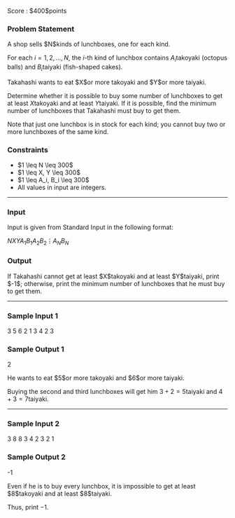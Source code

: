 
<div>

<span>

<span>

<p>
Score : $400$points
</p>

<div>

<section>

### **Problem Statement**

<p>
A shop sells $N$kinds of lunchboxes, one for each kind.

For each $i = 1, 2, \ldots, N$, the $i$-th kind of lunchbox contains $A_i$takoyaki (octopus balls) and $B_i$taiyaki (fish-shaped cakes).
</p>

<p>
Takahashi wants to eat $X$or more takoyaki and $Y$or more taiyaki.

Determine whether it is possible to buy some number of lunchboxes to get at least $X$takoyaki and at least $Y$taiyaki. If it is possible, find the minimum number of lunchboxes that Takahashi must buy to get them.
</p>

<p>
Note that just one lunchbox is in stock for each kind; you cannot buy two or more lunchboxes of the same kind.
</p>

</section>

</div>

<div>

<section>

### **Constraints**

<ul>

<li>
$1 \leq N \leq 300$
</li>

<li>
$1 \leq X, Y \leq 300$
</li>

<li>
$1 \leq A_i, B_i \leq 300$
</li>

<li>
All values in input are integers.
</li>

</ul>

</section>

</div>

---

<div>

<div>

<section>

### **Input**

<p>
Input is given from Standard Input in the following format:
</p>

<div>

$N$$X$$Y$$A_1$$B_1$$A_2$$B_2$$\vdots$$A_N$$B_N$
</div>

</section>

</div>

<div>

<section>

### **Output**

<p>
If Takahashi cannot get at least $X$takoyaki and at least $Y$taiyaki, print $-1$; otherwise, print the minimum number of lunchboxes that he must buy to get them.
</p>

</section>

</div>

</div>

---

<div>

<section>

### **Sample Input 1**

<div>

3
5 6
2 1
3 4
2 3

</div>

</section>

</div>

<div>

<section>

### **Sample Output 1**

<div>

2

</div>

<p>
He wants to eat $5$or more takoyaki and $6$or more taiyaki.

Buying the second and third lunchboxes will get him $3 + 2 = 5$taiyaki and $4 + 3 = 7$taiyaki.
</p>

</section>

</div>

---

<div>

<section>

### **Sample Input 2**

<div>

3
8 8
3 4
2 3
2 1

</div>

</section>

</div>

<div>

<section>

### **Sample Output 2**

<div>

-1

</div>

<p>
Even if he is to buy every lunchbox, it is impossible to get at least $8$takoyaki and at least $8$taiyaki.

Thus, print $-1$.
</p>

</section>

</div>

</span>

</span>

</div>
